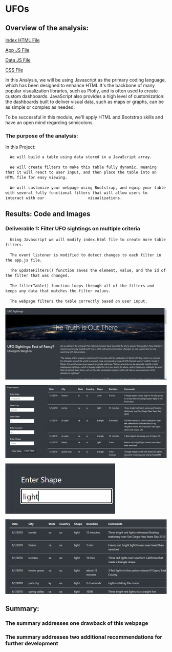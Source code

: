 # UFOs
## Overview of the analysis:
[Index HTML File](index.html)

[App JS File](static/js/app.js)

[Data JS File](static/js/data.js)

[CSS File](static/css/style.css)

In this Analysis, we will be using Javascript as the primary coding language, which has been designed to enhance HTML.It's the backbone of many popular visualization libraries, such as Plotly, and is often used to create custom dashboards. JavaScript also provides a high level of customization: the dashboards built to deliver visual data, such as maps or graphs, can be as simple or complex as needed.

To be successful in this module, we'll apply HTML and Bootstrap skills and have an open mind regarding semicolons.

### The purpose of the analysis:
In this Project:

      We will build a table using data stored in a JavaScript array. 
      
      We will create filters to make this table fully dynamic, meaning that it will react to user input, and then place the table into an HTML file for easy viewing.
      
      We will customize your webpage using Bootstrap, and equip your table with several fully functional filters that will allow users to interact with our                   visualizations.
    
## Results: Code and Images
### Deliverable 1: Filter UFO sightings on multiple criteria

      Using Javascript we will modify index.html file to create more table filters.
      
      The event listener is modified to detect changes to each filter in the app.js file.
      
      The updateFilters() function saves the element, value, and the id of the filter that was changed. 
      
      The filterTable() function loops through all of the filters and keeps any data that matches the filter values.
      
      The webpage filters the table correctly based on user input. 
      
 ![Test Image](/Resources/main.png)
    
 ![Test Image](/Resources/filter_Image.png)
 
 ![Test Image](/Resources/light.png)
 
 ![Test Image](/Resources/light_search.png)


## Summary:

### The summary addresses one drawback of this webpage 

### The summary addresses two additional recommendations for further development 
